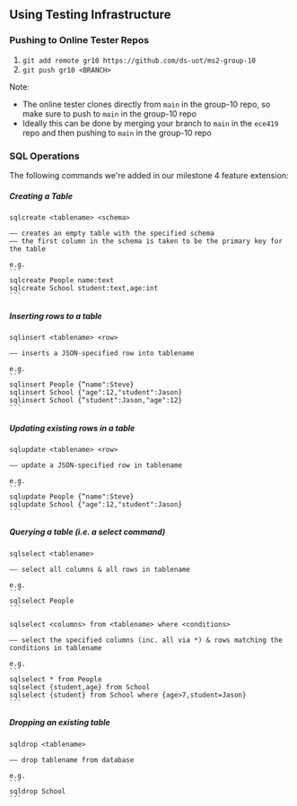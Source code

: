 ## Using Testing Infrastructure

### Pushing to Online Tester Repos

1. `git add remote gr10 https://github.com/ds-uot/ms2-group-10`
2. `git push gr10 <BRANCH>`

Note: 
- The online tester clones directly from `main` in the group-10 repo, so make sure to push to `main` in the group-10 repo
- Ideally this can be done by merging your branch to `main` in the `ece419` repo and then pushing to `main` in the group-10 repo

### SQL Operations

The following commands we're added in our milestone 4 feature extension:

##### Creating a Table

`sqlcreate <tablename> <schema>`

    –– creates an empty table with the specified schema
    –– the first column in the schema is taken to be the primary key for the table
        
    e.g.
    ```
    sqlcreate People name:text
    sqlcreate School student:text,age:int
    ```

##### Inserting rows to a table

`sqlinsert <tablename> <row>`
    
    –– inserts a JSON-specified row into tablename
    
    e.g.
    ```
    sqlinsert People {“name":Steve}
    sqlinsert School {"age":12,"student":Jason}
    sqlinsert School {“student":Jason,"age":12}
    ```


##### Updating existing rows in a table

`sqlupdate <tablename> <row>`
    
    –– update a JSON-specified row in tablename
    
    e.g.
    ```
    sqlupdate People {“name":Steve}
    sqlupdate School {"age":12,"student":Jason}
    ```

##### Querying a table (i.e. a select command)

`sqlselect <tablename>`
    
    –– select all columns & all rows in tablename
    
    e.g.
    ```
    sqlselect People
    ```


`sqlselect <columns> from <tablename> where <conditions>`
   
    –– select the specified columns (inc. all via *) & rows matching the conditions in tablename
    
    e.g.
    ```
    sqlselect * from People
    sqlselect {student,age} from School 
    sqlselect {student} from School where {age>7,student=Jason}
    ```

##### Dropping an existing table

`sqldrop <tablename>` 
    
    –– drop tablename from database
    
    e.g.
    ```
    sqldrop School
    ```
